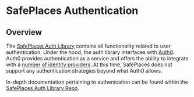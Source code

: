 # SafePlaces Authentication

## Overview

The [SafePlaces Auth Library](https://github.com/Path-Check/safeplaces-auth) contains all functionality related to user authentication. Under the hood, the auth library interfaces with [Auth0](https://auth0.com/). Auth0 provides authentication as a service and offers the ability to integrate with a [number of identity providers](https://auth0.com/docs/connections/identity-providers-enterprise). At this time, SafePlaces does not support any authentication strategies beyond what Auth0 allows.

In-depth documentation pertaining to authenication can be found within the [SafePlaces Auth Library Repo](https://github.com/Path-Check/safeplaces-auth/tree/master/docs).

